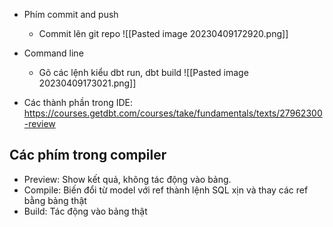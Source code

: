 - Phím commit and push
	- Commit lên git repo
![[Pasted image 20230409172920.png]]

- Command line
	- Gõ các lệnh kiểu dbt run, dbt build
![[Pasted image 20230409173021.png]]

- Các thành phần trong IDE: https://courses.getdbt.com/courses/take/fundamentals/texts/27962300-review

## Các phím trong compiler
- Preview: Show kết quả, không tác động vào bảng.
- Compile: Biến đổi từ model với ref thành lệnh SQL xịn và thay các ref bằng bảng thật
- Build: Tác động vào bảng thật